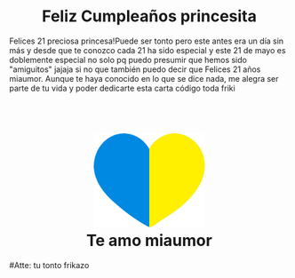 <h1 align="center">Feliz Cumpleaños princesita</h1>
Felices 21 preciosa princesa!Puede ser tonto pero este antes era un día sin más y desde que te conozco cada 21 ha sido especial
y este 21 de mayo es doblemente especial no solo pq puedo presumir que hemos sido "amiguitos" jajaja si no que también puedo decir
que Felices 21 años miaumor. Aunque te haya conocido en lo que se dice nada, me alegra ser parte de tu vida y poder dedicarte esta carta código toda friki 
<h1 align="center">
  <br>
    <a href="https://www.youtube.com/watch?v=YncpkTgPulU">
    <img src="https://github.com/TuCaballerito/FloresParaLaPrincesita/blob/main/File/blue-heart-a-sign-of-love-free-vector.png" alt="Corazones" width="200"></a>
  <br>
   Te amo miaumor
  <br>
</h1>
#Atte: tu tonto frikazo 
